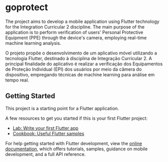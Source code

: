 # goprotect

The project aims to develop a mobile application using Flutter technology for the Integration Curricular 2 discipline.
The main purpose of the application is to perform verification of users' Personal Protective Equipment (PPE)
through the device's camera, employing real-time machine learning analysis.

O projeto propõe o desenvolvimento de um aplicativo móvel utilizando a tecnologia Flutter, destinado à disciplina de Integração Curricular 2.
A principal finalidade do aplicativo é realizar a verificação dos Equipamentos de Proteção Individual (EPI)
dos usuários por meio da câmera do dispositivo, empregando técnicas de machine learning para análise em tempo real.

## Getting Started

This project is a starting point for a Flutter application.

A few resources to get you started if this is your first Flutter project:

- [Lab: Write your first Flutter app](https://docs.flutter.dev/get-started/codelab)
- [Cookbook: Useful Flutter samples](https://docs.flutter.dev/cookbook)

For help getting started with Flutter development, view the
[online documentation](https://docs.flutter.dev/), which offers tutorials,
samples, guidance on mobile development, and a full API reference.
